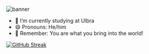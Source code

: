 ![banner](https://user-images.githubusercontent.com/131194211/233721888-1340ed4d-aca0-4169-bba1-459cdb9c62e3.png)


- 🔭 I’m currently studying at Ulbra
- 😄 Pronouns: He/him 
- :yellow_heart: Remember: You are what you bring into the world!



[![GitHub Streak](https://github-readme-streak-stats.herokuapp.com/?user=ClaudeBitencourt)](https://git.io/streak-stats)
